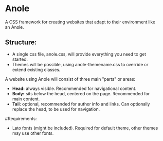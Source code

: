 # Anole
A CSS framework for creating websites that adapt to their environment like an Anole.

## Structure:
- A single css file, anole.css, will provide everything you need to get started.
- Themes will be possible, using anole-themename.css to override or extend existing classes.

A website using Anole will consist of three main "parts" or areas:

- **Head:** always visible. Recommended for navigational content.
- **Body:** sits below the head, centered on the page. Recommended for main content.
- **Tail:** optional, recommended for author info and links. Can optionally replace the head, to be used for navigation.

#Requirements:
- Lato fonts (might be included). Required for default theme, other themes may use other fonts.
